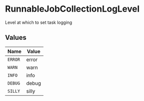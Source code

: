 # RunnableJobCollectionLogLevel

Level at which to set task logging


## Values

| Name    | Value   |
| ------- | ------- |
| `ERROR` | error   |
| `WARN`  | warn    |
| `INFO`  | info    |
| `DEBUG` | debug   |
| `SILLY` | silly   |